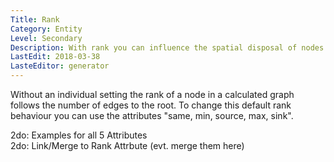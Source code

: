 ```yaml
---
Title: Rank
Category: Entity
Level: Secondary
Description: With rank you can influence the spatial disposal of nodes while calculating a graph.
LastEdit: 2018-03-38
LasteEditor: generator
---
```


Without an individual setting the rank of a node in a calculated graph follows the number of edges to the root. To change this default rank behaviour you can use the attributes "same, min, source, max, sink". 
  
2do: Examples for all 5 Attributes  
2do: Link/Merge to Rank Attrbute (evt. merge them here) 